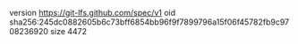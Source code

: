 version https://git-lfs.github.com/spec/v1
oid sha256:245dc0882605b6c73bff6854bb96f9f7899796a15f06f45782fb9c9708236920
size 4472

